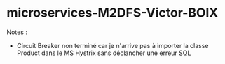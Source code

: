# microservices-M2DFS-Victor-BOIX

Notes :

- Circuit Breaker non terminé car je n'arrive pas à importer la classe Product dans le MS Hystrix sans déclancher une erreur SQL
